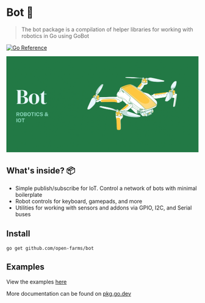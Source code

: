 # Bot 🤖

> The bot package is a compilation of helper libraries for working with robotics in Go using GoBot

[![Go Reference](https://pkg.go.dev/badge/github.com/open-farms/bot.svg)](https://pkg.go.dev/github.com/open-farms/bot)

![logo](./logo.png)

## What's inside? 📦

- Simple publish/subscribe for IoT. Control a network of bots with minimal boilerplate
- Robot controls for keyboard, gamepads, and more
- Utilities for working with sensors and addons via GPIO, I2C, and Serial buses

## Install

```
go get github.com/open-farms/bot
```

## Examples

View the examples [here](./examples)

More documentation can be found on [pkg.go.dev](https://pkg.go.dev/github.com/open-farms/bot)